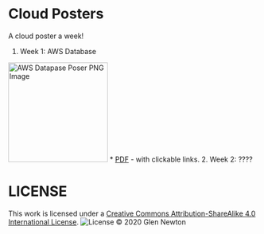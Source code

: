 # Cloud Posters

A cloud poster a week! 

1. Week 1: AWS Database
<img src="https://github.com/gnewton/cloud-poster-a-week/raw/main/aws/aws_database.png" alt="AWS Datapase Poser PNG Image" width="200"/>
* <a href="https://github.com/gnewton/cloud-poster-a-week/raw/main/aws/aws_database.pdf">PDF</a> - with clickable links.
2. Week 2: ????

# LICENSE
This work is licensed under a <a rel="license" href="https://creativecommons.org/licenses/by-sa/4.0/legalcode">Creative Commons Attribution-ShareAlike 4.0 International License</a>.
![License](https://licensebuttons.net/l/by-sa/4.0/88x31.png)
&copy; 2020 Glen Newton
